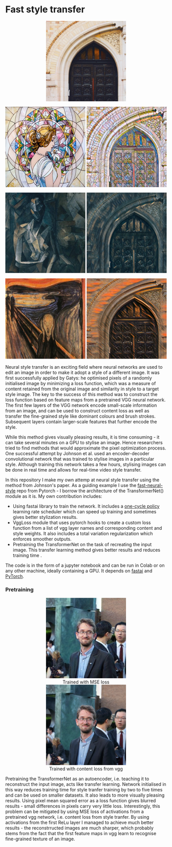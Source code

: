 # Fast style transfer
<div align = 'center'>
<p align = 'center'>
<img src = 'https://github.com/PiotrekSkalski/style-transfer/blob/master/images/content_images/amber.jpg' height = '250px' width = '250px'>
</p>
<p align = 'center'>
<img src = 'https://github.com/PiotrekSkalski/style-transfer/blob/master/images/style_images/mosaic.jpg' height = '250px' width = '250px'>
<img src = 'https://github.com/PiotrekSkalski/style-transfer/blob/master/images/output_images/mosaic_door.png' height = '250px' width = '250px'>
</p>
<p align = 'center'>
<img src = 'https://github.com/PiotrekSkalski/style-transfer/blob/master/images/style_images/style_edgy.jpg' height = '250px' width = '250px'>
<img src = 'https://github.com/PiotrekSkalski/style-transfer/blob/master/images/output_images/picasso_door.png' height = '250px' width = '250px'>
</p>
<p align = 'center'>
<img src = 'https://github.com/PiotrekSkalski/style-transfer/blob/master/images/style_images/scream.jpg' height = '250px' width = '250px'>
<img src = 'https://github.com/PiotrekSkalski/style-transfer/blob/master/images/output_images/scream.png' height = '250px' width = '250px'>
</p>
</div>
Neural style transfer is an exciting field where neural networks are used to edit an image in order to make it adopt a style of a different image. It was first successfully applied by Gatys: he optimised pixels of a randomly initialised image by minimizing a loss function, which was a measure of content retained from the original image and similarity in style to a target style image. The key to the success of this method was to construct the loss function based on feature maps from a pretrained VGG neural network. The first few layers of the VGG network encode small-scale information from an image, and can be used to construct content loss as well as transfer the fine-grained style like dominant colours and brush strokes. Subsequent layers contain larger-scale features that further encode the style.

While this method gives visually pleasing results, it is time consuming - it can take several minutes on a GPU to stylise an image. Hence researchers tried to find methods that would approximate the pixel optimization process. One successful attempt by Johnson et al. used an encoder-decoder convolutional network that was trained to stylise images in a particular style. Although training this network takes a few hours, stylising images can be done in real time and allows for real-time video style transfer.

In this repository I make my own attemp at neural style transfer using the method from Johnson's paper. As a guiding example I use the [fast-neural-style](https://github.com/pytorch/examples/tree/master/fast_neural_style) repo from Pytorch - I borrow the architecture of the TransformerNet() module as it is. My own contribution includes:
* Using fastai library to train the network. It includes a [one-cycle policy](https://docs.fast.ai/callbacks.one_cycle.html) learning rate scheduler which can speed up training and sometimes gives better stylization results.
* VggLoss module that uses pytorch hooks to create a custom loss function from a list of vgg layer names and corresponding content and style weights. It also includes a total variation regularization which enforces smoother outputs.
* Pretraining the TransformerNet on the task of recreating the input image. This transfer learning method gives better results and reduces training time .

The code is in the form of a jupyter notebook and can be run in Colab or on any other machine, ideally containing a GPU. It depends on [fastai](https://docs.fast.ai/) and [PyTorch](https://pytorch.org/).

### Pretraining
<p align = 'center'>
<img src = 'https://github.com/PiotrekSkalski/style-transfer/blob/master/images/output_images/autoencoder_l2.png' height = '250px' width = '250px'>
</br>
Trained with MSE loss
</br>
<img src = 'https://github.com/PiotrekSkalski/style-transfer/blob/master/images/output_images/autoencoder_vgg.png' height = '250px' width = '250px'>
</br>
Trained with content loss from vgg
</br>
</p>
Pretraining the TransformerNet as an autoencoder, i.e. teaching it to reconstruct the input image, acts like transfer learning. Network initialised in this way reduces training time for style tranfer training by two to five times and can be used on smaller datasets. It also leads to more visually pleasing results.
Using pixel mean squared error as a loss function gives blurred results - small differences in pixels carry very little loss. Interestingly, this problem can be mitigated by using MSE loss of activations from a pretrained vgg network, i.e. content loss from style tranfer. By using activations from the first ReLu layer I managed to achieve much better results - the reconstrructed images are much sharper, which probably stems from the fact that the first feature maps in vgg learn to recognise fine-grained texture of an image.


